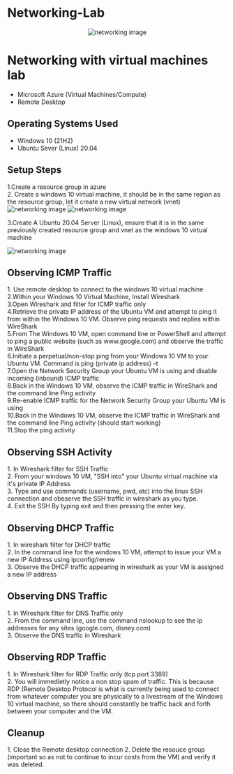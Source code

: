 # Networking-Lab
<p align="center">
<img src="https://i.imgur.com/UOlLgAX.png" alt="networking image"/>
</p>

<h1>Networking with virtual machines lab</h1>

- Microsoft Azure (Virtual Machines/Compute)
- Remote Desktop

<h2>Operating Systems Used </h2>

- Windows 10</b> (21H2)
- Ubuntu Sever (Linux) 20.04

<h2>Setup Steps</h2>
<p>
1.Create a resource group in azure
<br/>
2. Create a windows 10 virtual machine, it should be in the same region as the resource group, let it create a new virtual network (vnet)
<br/>
  <img src="https://imgur.com/ZKrTS07" alt="networking image"/>
  <img src="https://imgur.com/wQEw6b4" alt="networking image"/>
</p>
3.Create A Ubuntu 20.04 Server (Linux), ensure that it is in the same previously created resource group and vnet as the windows 10 virtual machine
</p>
<img src="https://imgur.com/gIm94qR" alt="networking image"/>

<h2>Observing ICMP Traffic</h2>
1. Use remote desktop to connect to the windows 10 virtual machine
<br/>
2.Within your Windows 10 Virtual Machine, Install Wireshark
<br/>
3.Open Wireshark and filter for ICMP traffic only
<br/>
4.Retrieve the private IP address of the Ubuntu VM and attempt to ping it from within the Windows 10 VM. Observe ping requests and replies within WireShark
<br/>
5.From The Windows 10 VM, open command line or PowerShell and attempt to ping a public website (such as www.google.com) and observe the traffic in WireShark
<br/>
6.Initiate a perpetual/non-stop ping from your Windows 10 VM to your Ubuntu VM. Command is ping (private ip address) -t
<br/>
7.Open the Network Security Group your Ubuntu VM is using and disable incoming (inbound) ICMP traffic
<br/>
8.Back in the Windows 10 VM, observe the ICMP traffic in WireShark and the command line Ping activity
<br/>
9.Re-enable ICMP traffic for the Network Security Group your Ubuntu VM is using
<br/>
10.Back in the Windows 10 VM, observe the ICMP traffic in WireShark and the command line Ping activity (should start working)
<br/>
11.Stop the ping activity

<h2>Observing SSH Activity</h2>
1. In Wireshark filter for SSH Traffic
<br/>
2. From your windows 10 VM, "SSH into" your Ubuntu virtual machine via it's private IP Address
<br/>
3. Type and use commands (username, pwd, etc) into the linux SSH connection and obeserve the SSH traffic in wireshark as you type.
<br/>
4. Exit the SSH By typing exit and then pressing the enter key.


<h2>Observing DHCP Traffic</h2>
1. In wireshark filter for DHCP traffic
<br/>
2. In the command line for the windows 10 VM, attempt to issue your VM a new IP Address using ipconfig/renew
<br/>
3. Observe the DHCP traffic appearing in wireshark as your VM is assigned a new IP address

<h2>Observing DNS Traffic</h2>
1. In Wireshark filter for DNS Traffic only
<br/>
2. From the command line, use the command nslookup to see the ip addresses for any sites (google.com, disney.com)
<br/>
3. Observe the DNS traffic in Wireshark

<h2>Observing RDP Traffic</h2>
1. In Wireshark filter for RDP Traffic only (tcp port 3389)
<br/>
2. You will immedietly notice a non stop spam of traffic. This is because RDP (Remote Desktop Protocol is what is currently being used to connect from whatever computer you are physically to a livestream of the Windows 10 virtual machine, so there should constantly be traffic back and forth between your computer and the VM.


<h2>Cleanup</h2>
1. Close the Remote desktop connection
2. Delete the resouce group (important so as not to continue to incur costs from the VM) and verify it was deleted.


